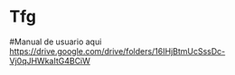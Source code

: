 # Tfg
#Manual de usuario aqui
https://drive.google.com/drive/folders/16IHjBtmUcSssDc-Vj0qJHWkaItG4BCiW
